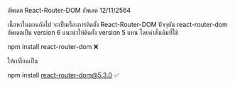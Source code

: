 อัพเดต React-Router-DOM
อัพเดต 12/11/2564

เนื้อหาในตอนถัดไป จะเป็นเรื่องการติดตั้ง React-Router-DOM
ปัจจุบัน react-router-dom อัพเดตเป็น version 6
แนะนำให้ติดตั้ง version 5 แทน โดยคำสั่งเดิมที่ใช้

npm install react-router-dom ❌

ให้เปลี่ยนเป็น

npm install react-router-dom@5.3.0 ✅
